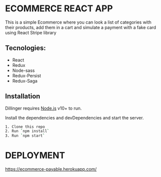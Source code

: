 # ECOMMERCE REACT APP

This is a simple Ecommerce where you can look a list of categories with their products, add them in a cart and simulate a payment with a fake card using React Stripe library

## Tecnologies:

- React
- Redux
- Node-sass
- Redux-Persist
- Redux-Saga

## Installation

Dillinger requires [Node.js](https://nodejs.org/) v10+ to run.

Install the dependencies and devDependencies and start the server.

```sh
1. Clone this repo
2. Run `npm install`
3. Run `npm start`
```

# DEPLOYMENT
https://ecommerce-payable.herokuapp.com/